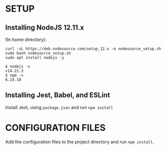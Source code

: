 # SETUP
## Installing NodeJS 12.11.x
(In home directory):
```
curl -sL https://deb.nodesource.com/setup_12.x -o nodesource_setup.sh
sudo bash nodesource_setup.sh
sudo apt install nodejs -y
```
```
$ nodejs -v
v14.21.3
$ npm -v
6.14.18
```
## Installing Jest, Babel, and ESLint
Install Jest, using `package.json` and run `npm install`

# CONFIGURATION FILES
Add the configuration files to the project directory and run `npm install`.
